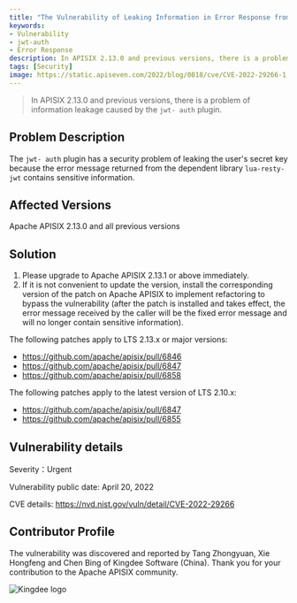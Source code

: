 ```yaml
---
title: "The Vulnerability of Leaking Information in Error Response from jwt-auth Plugin（CVE-2022-29266）"
keywords: 
- Vulnerability
- jwt-auth
- Error Response
description: In APISIX 2.13.0 and previous versions, there is a problem of information leakage caused by the `jwt- auth` plugin.
tags: [Security]
image: https://static.apiseven.com/2022/blog/0818/cve/CVE-2022-29266-1.png
---
```


> In APISIX 2.13.0 and previous versions, there is a problem of information leakage caused by the `jwt- auth` plugin.

<!--truncate-->

## Problem Description

The `jwt- auth` plugin has a security problem of leaking the user's secret key because the error message returned from the dependent library `lua-resty-jwt` contains sensitive information.

## Affected Versions

Apache APISIX 2.13.0 and all previous versions

## Solution

1. Please upgrade to Apache APISIX 2.13.1 or above immediately.
2. If it is not convenient to update the version, install the corresponding version of the patch on Apache APISIX to implement refactoring to bypass the vulnerability (after the patch is installed and takes effect, the error message received by the caller will be the fixed error message and will no longer contain sensitive information).

The following patches apply to LTS 2.13.x or major versions:

- https://github.com/apache/apisix/pull/6846
- https://github.com/apache/apisix/pull/6847
- https://github.com/apache/apisix/pull/6858

The following patches apply to the latest version of LTS 2.10.x:

- https://github.com/apache/apisix/pull/6847
- https://github.com/apache/apisix/pull/6855

## Vulnerability details

Severity：Urgent

Vulnerability public date: April 20, 2022

CVE details: https://nvd.nist.gov/vuln/detail/CVE-2022-29266

## Contributor Profile

The vulnerability was discovered and reported by Tang Zhongyuan, Xie Hongfeng and Chen Bing of Kingdee Software (China). Thank you for your contribution to the Apache APISIX community.

![Kingdee logo](https://static.apiseven.com/202108/1650768035541-306d3c7d-cbd4-4b79-ad9c-9f916549b8e7.png)
